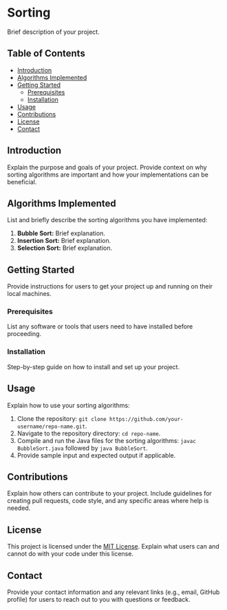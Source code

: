 # Sorting

Brief description of your project.

## Table of Contents

- [Introduction](#introduction)
- [Algorithms Implemented](#algorithms-implemented)
- [Getting Started](#getting-started)
  - [Prerequisites](#prerequisites)
  - [Installation](#installation)
- [Usage](#usage)
- [Contributions](#contributions)
- [License](#license)
- [Contact](#contact)

## Introduction

Explain the purpose and goals of your project. Provide context on why sorting algorithms are important and how your implementations can be beneficial.

## Algorithms Implemented

List and briefly describe the sorting algorithms you have implemented:

1. **Bubble Sort:** Brief explanation.
2. **Insertion Sort:** Brief explanation.
3. **Selection Sort:** Brief explanation.

## Getting Started

Provide instructions for users to get your project up and running on their local machines.

### Prerequisites

List any software or tools that users need to have installed before proceeding.

### Installation

Step-by-step guide on how to install and set up your project.

## Usage

Explain how to use your sorting algorithms:

1. Clone the repository: `git clone https://github.com/your-username/repo-name.git`.
2. Navigate to the repository directory: `cd repo-name`.
3. Compile and run the Java files for the sorting algorithms: `javac BubbleSort.java` followed by `java BubbleSort`.
4. Provide sample input and expected output if applicable.

## Contributions

Explain how others can contribute to your project. Include guidelines for creating pull requests, code style, and any specific areas where help is needed.

## License

This project is licensed under the [MIT License](LICENSE). Explain what users can and cannot do with your code under this license.

## Contact

Provide your contact information and any relevant links (e.g., email, GitHub profile) for users to reach out to you with questions or feedback.
